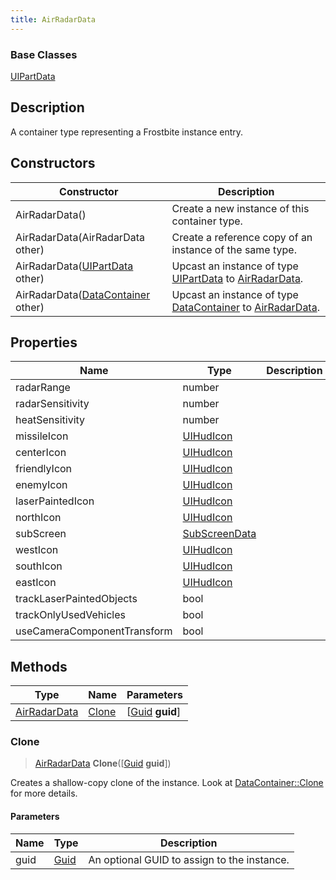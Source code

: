 ```yaml
---
title: AirRadarData
---
```

### Base Classes

[UIPartData](/vext/ref/fb/uipartdata/)

## Description

A container type representing a Frostbite instance entry.

## Constructors

| Constructor                                                             | Description                                                                                                     |
| ----------------------------------------------------------------------- | --------------------------------------------------------------------------------------------------------------- |
| AirRadarData()                                                          | Create a new instance of this container type.                                                                   |
| AirRadarData(AirRadarData other)                                        | Create a reference copy of an instance of the same type.                                                        |
| AirRadarData([UIPartData](/vext/ref/fb/uipartdata/) other)                            | Upcast an instance of type [UIPartData](/vext/ref/fb/uipartdata/) to [AirRadarData](/vext/ref/fb/airradardata/).                            |
| AirRadarData([DataContainer](/vext/ref/shared/class/datacontainer) other) | Upcast an instance of type [DataContainer](/vext/ref/shared/class/datacontainer) to [AirRadarData](/vext/ref/fb/airradardata/). |

## Properties

| Name                        | Type                           | Description |
| --------------------------- | ------------------------------ | ----------- |
| radarRange                  | number                         |             |
| radarSensitivity            | number                         |             |
| heatSensitivity             | number                         |             |
| missileIcon                 | [UIHudIcon](/vext/ref/fb/uihudicon/)         |             |
| centerIcon                  | [UIHudIcon](/vext/ref/fb/uihudicon/)         |             |
| friendlyIcon                | [UIHudIcon](/vext/ref/fb/uihudicon/)         |             |
| enemyIcon                   | [UIHudIcon](/vext/ref/fb/uihudicon/)         |             |
| laserPaintedIcon            | [UIHudIcon](/vext/ref/fb/uihudicon/)         |             |
| northIcon                   | [UIHudIcon](/vext/ref/fb/uihudicon/)         |             |
| subScreen                   | [SubScreenData](/vext/ref/fb/subscreendata/) |             |
| westIcon                    | [UIHudIcon](/vext/ref/fb/uihudicon/)         |             |
| southIcon                   | [UIHudIcon](/vext/ref/fb/uihudicon/)         |             |
| eastIcon                    | [UIHudIcon](/vext/ref/fb/uihudicon/)         |             |
| trackLaserPaintedObjects    | bool                           |             |
| trackOnlyUsedVehicles       | bool                           |             |
| useCameraComponentTransform | bool                           |             |

## Methods

| Type                         | Name            | Parameters                                     |
| ---------------------------- | --------------- | ---------------------------------------------- |
| [AirRadarData](/vext/ref/fb/airradardata/) | [Clone](#clone) | \[[Guid](/vext/ref/shared/class/guid) **guid**\] |

### Clone

> [AirRadarData](/vext/ref/fb/airradardata/) **Clone**(\[[Guid](/vext/ref/shared/class/guid) **guid**\])

Creates a shallow-copy clone of the instance. Look at [DataContainer::Clone](/vext/ref/shared/class/datacontainer#clone) for more details.

#### Parameters

| Name | Type         | Description                                 |
| ---- | ------------ | ------------------------------------------- |
| guid | [Guid](/vext/ref/shared/class/guid/) | An optional GUID to assign to the instance. |

